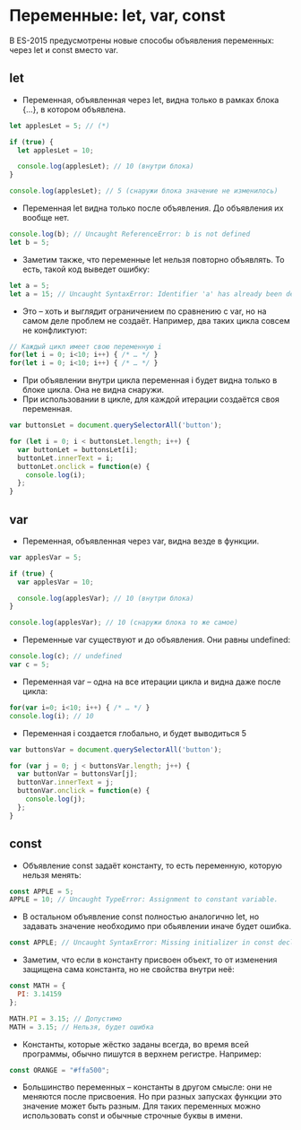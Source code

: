 # Переменные: let, var, const

В ES-2015 предусмотрены новые способы объявления переменных: через let и const вместо var.

## let

- Переменная, объявленная через let, видна только в рамках блока {...}, в котором объявлена.

```js
let applesLet = 5; // (*)

if (true) {
  let applesLet = 10;

  console.log(applesLet); // 10 (внутри блока)
}

console.log(applesLet); // 5 (снаружи блока значение не изменилось)
```

- Переменная let видна только после объявления. До объявления их вообще нет.

```js
console.log(b); // Uncaught ReferenceError: b is not defined
let b = 5;
```

- Заметим также, что переменные let нельзя повторно объявлять. То есть, такой код выведет ошибку:

```js
let a = 5;
let a = 15; // Uncaught SyntaxError: Identifier 'a' has already been declared
```

- Это – хоть и выглядит ограничением по сравнению с var, но на самом деле проблем не создаёт. Например, два таких цикла совсем не конфликтуют:

```js
// Каждый цикл имеет свою переменную i
for(let i = 0; i<10; i++) { /* … */ }
for(let i = 0; i<10; i++) { /* … */ }
```

- При объявлении внутри цикла переменная i будет видна только в блоке цикла. Она не видна снаружи. 
- При использовании в цикле, для каждой итерации создаётся своя переменная.

```js
var buttonsLet = document.querySelectorAll('button');

for (let i = 0; i < buttonsLet.length; i++) {
  var buttonLet = buttonsLet[i];
  buttonLet.innerText = i;
  buttonLet.onclick = function(e) {
    console.log(i);
  };
}
```

## var

- Переменная, объявленная через var, видна везде в функции.

```js
var applesVar = 5;

if (true) {
  var applesVar = 10;

  console.log(applesVar); // 10 (внутри блока)
}

console.log(applesVar); // 10 (снаружи блока то же самое)
```

- Переменные var существуют и до объявления. Они равны undefined:

```js
console.log(c); // undefined
var c = 5;
```

- Переменная var – одна на все итерации цикла и видна даже после цикла:

```js
for(var i=0; i<10; i++) { /* … */ }
console.log(i); // 10
```

- Переменная i создается глобально, и будет выводиться 5

```js
var buttonsVar = document.querySelectorAll('button');

for (var j = 0; j < buttonsVar.length; j++) {
  var buttonVar = buttonsVar[j];
  buttonVar.innerText = j;
  buttonVar.onclick = function(e) {
    console.log(j);
  };
}
```

## const

- Объявление const задаёт константу, то есть переменную, которую нельзя менять:

```js
const APPLE = 5;
APPLE = 10; // Uncaught TypeError: Assignment to constant variable.
```

- В остальном объявление const полностью аналогично let, но задавать значение необходимо при обьявлении иначе будет ошибка.

```js
const APPLE; // Uncaught SyntaxError: Missing initializer in const declaration
```

- Заметим, что если в константу присвоен объект, то от изменения защищена сама константа, но не свойства внутри неё:

```js
const MATH = {
  PI: 3.14159
};

MATH.PI = 3.15; // Допустимо
MATH = 3.15; // Нельзя, будет ошибка
```

- Константы, которые жёстко заданы всегда, во время всей программы, обычно пишутся в верхнем регистре. Например: 

```js 
const ORANGE = "#ffa500";
```

- Большинство переменных – константы в другом смысле: они не меняются после присвоения. Но при разных запусках функции это значение может быть разным. Для таких переменных можно использовать const и обычные строчные буквы в имени.

